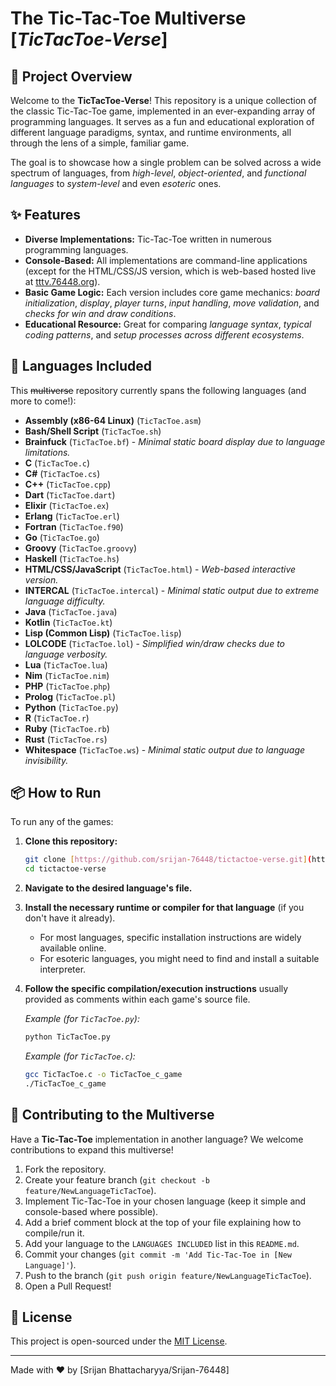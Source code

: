 # The Tic-Tac-Toe Multiverse [*TicTacToe-Verse*]

## 🌌 Project Overview

Welcome to the **TicTacToe-Verse**! This repository is a unique collection of the classic Tic-Tac-Toe game, implemented in an ever-expanding array of programming languages. It serves as a fun and educational exploration of different language paradigms, syntax, and runtime environments, all through the lens of a simple, familiar game.

The goal is to showcase how a single problem can be solved across a wide spectrum of languages, from _high-level_, _object-oriented_, and _functional languages_ to _system-level_ and even _esoteric_ ones.

## ✨ Features

- **Diverse Implementations:** Tic-Tac-Toe written in numerous programming languages.
- **Console-Based:** All implementations are command-line applications (except for the HTML/CSS/JS version, which is web-based hosted live at [tttv.76448.org](https://tttv.76448.in)).
- **Basic Game Logic:** Each version includes core game mechanics: _board initialization_, _display_, _player turns_, _input handling_, _move validation_, and _checks for win and draw conditions_.
- **Educational Resource:** Great for comparing _language syntax_, _typical coding patterns_, and _setup processes across different ecosystems_.

## 🚀 Languages Included

This ~~multiverse~~ repository currently spans the following languages (and more to come!):

- **Assembly (x86-64 Linux)** (`TicTacToe.asm`)
- **Bash/Shell Script** (`TicTacToe.sh`)
- **Brainfuck** (`TicTacToe.bf`) - _Minimal static board display due to language limitations._
- **C** (`TicTacToe.c`)
- **C#** (`TicTacToe.cs`)
- **C++** (`TicTacToe.cpp`)
- **Dart** (`TicTacToe.dart`)
- **Elixir** (`TicTacToe.ex`)
- **Erlang** (`TicTacToe.erl`)
- **Fortran** (`TicTacToe.f90`)
- **Go** (`TicTacToe.go`)
- **Groovy** (`TicTacToe.groovy`)
- **Haskell** (`TicTacToe.hs`)
- **HTML/CSS/JavaScript** (`TicTacToe.html`) - _Web-based interactive version._
- **INTERCAL** (`TicTacToe.intercal`) - _Minimal static output due to extreme language difficulty._
- **Java** (`TicTacToe.java`)
- **Kotlin** (`TicTacToe.kt`)
- **Lisp (Common Lisp)** (`TicTacToe.lisp`)
- **LOLCODE** (`TicTacToe.lol`) - _Simplified win/draw checks due to language verbosity._
- **Lua** (`TicTacToe.lua`)
- **Nim** (`TicTacToe.nim`)
- **PHP** (`TicTacToe.php`)
- **Prolog** (`TicTacToe.pl`)
- **Python** (`TicTacToe.py`)
- **R** (`TicTacToe.r`)
- **Ruby** (`TicTacToe.rb`)
- **Rust** (`TicTacToe.rs`)
- **Whitespace** (`TicTacToe.ws`) - _Minimal static output due to language invisibility._


## 📦 How to Run

To run any of the games:

1.  **Clone this repository:**
    ```bash
    git clone [https://github.com/srijan-76448/tictactoe-verse.git](https://github.com/srijan-76448/tictactoe-verse.git)
    cd tictactoe-verse
    ```
2.  **Navigate to the desired language's file.**
3.  **Install the necessary runtime or compiler for that language** (if you don't have it already).
    - For most languages, specific installation instructions are widely available online.
    - For esoteric languages, you might need to find and install a suitable interpreter.
4.  **Follow the specific compilation/execution instructions** usually provided as comments within each game's source file.

    _Example (for `TicTacToe.py`):_

    ```bash
    python TicTacToe.py
    ```

    _Example (for `TicTacToe.c`):_

    ```bash
    gcc TicTacToe.c -o TicTacToe_c_game
    ./TicTacToe_c_game
    ```

## 🤝 Contributing to the Multiverse

Have a **Tic-Tac-Toe** implementation in another language? We welcome contributions to expand this multiverse!

1.  Fork the repository.
2.  Create your feature branch (`git checkout -b feature/NewLanguageTicTacToe`).
3.  Implement Tic-Tac-Toe in your chosen language (keep it simple and console-based where possible).
4.  Add a brief comment block at the top of your file explaining how to compile/run it.
5.  Add your language to the `LANGUAGES INCLUDED` list in this `README.md`.
6.  Commit your changes (`git commit -m 'Add Tic-Tac-Toe in [New Language]'`).
7.  Push to the branch (`git push origin feature/NewLanguageTicTacToe`).
8.  Open a Pull Request!

## 📜 License

This project is open-sourced under the [MIT License](LICENSE).

---

Made with ❤️ by [Srijan Bhattacharyya/Srijan-76448]

